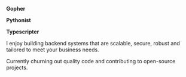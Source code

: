 **Gopher**

**Pythonist**

**Typescripter**

I enjoy building backend systems that are scalable, secure, robust and tailored to meet your business needs.

Currently churning out quality code and contributing to open-source projects.
<!---
balagrivine/balagrivine is a ✨ special ✨ repository because its `README.md` (this file) appears on your GitHub profile.
You can click the Preview link to take a look at your changes.
--->
